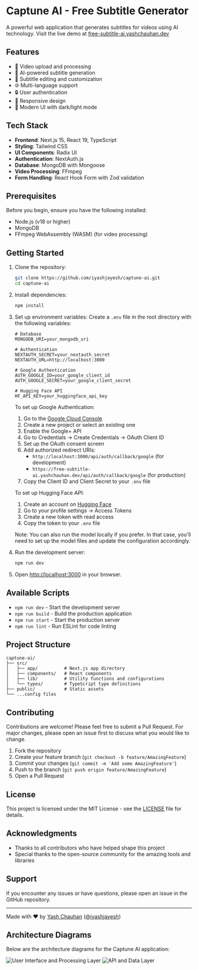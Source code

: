 # Captune AI - Free Subtitle Generator

A powerful web application that generates subtitles for videos using AI technology. Visit the live demo at [free-subtitle-ai.yashchauhan.dev](https://free-subtitle-ai.yashchauhan.dev)

## Features

- 🎥 Video upload and processing
- 🤖 AI-powered subtitle generation
- 📝 Subtitle editing and customization
- 🌐 Multi-language support
- 🔒 User authentication
- 📱 Responsive design
- 🎨 Modern UI with dark/light mode

## Tech Stack

- **Frontend**: Next.js 15, React 19, TypeScript
- **Styling**: Tailwind CSS
- **UI Components**: Radix UI
- **Authentication**: NextAuth.js
- **Database**: MongoDB with Mongoose
- **Video Processing**: FFmpeg
- **Form Handling**: React Hook Form with Zod validation

## Prerequisites

Before you begin, ensure you have the following installed:
- Node.js (v18 or higher)
- MongoDB 
- FFmpeg WebAssembly (WASM) (for video processing)

## Getting Started

1. Clone the repository:
   ```bash
   git clone https://github.com/iyashjayesh/captune-ai.git
   cd captune-ai
   ```

2. Install dependencies:
   ```bash
   npm install
   ```

3. Set up environment variables:
   Create a `.env` file in the root directory with the following variables:
   ```env
   # Database
   MONGODB_URI=your_mongodb_uri
   
   # Authentication
   NEXTAUTH_SECRET=your_nextauth_secret
   NEXTAUTH_URL=http://localhost:3000
   
   # Google Authentication
   AUTH_GOOGLE_ID=your_google_client_id
   AUTH_GOOGLE_SECRET=your_google_client_secret
   
   # Hugging Face API
   HF_API_KEY=your_huggingface_api_key
   ```

   To set up Google Authentication:
   1. Go to the [Google Cloud Console](https://console.cloud.google.com/)
   2. Create a new project or select an existing one
   3. Enable the Google+ API
   4. Go to Credentials → Create Credentials → OAuth Client ID
   5. Set up the OAuth consent screen
   6. Add authorized redirect URIs:
      - `http://localhost:3000/api/auth/callback/google` (for development)
      - `https://free-subtitle-ai.yashchauhan.dev/api/auth/callback/google` (for production)
   7. Copy the Client ID and Client Secret to your `.env` file

   To set up Hugging Face API:
   1. Create an account on [Hugging Face](https://huggingface.co/)
   2. Go to your profile settings → Access Tokens
   3. Create a new token with read access
   4. Copy the token to your `.env` file
   
   Note: You can also run the model locally if you prefer. In that case, you'll need to set up the model files and update the configuration accordingly.

4. Run the development server:
   ```bash
   npm run dev
   ```

5. Open [http://localhost:3000](http://localhost:3000) in your browser.

## Available Scripts

- `npm run dev` - Start the development server
- `npm run build` - Build the production application
- `npm run start` - Start the production server
- `npm run lint` - Run ESLint for code linting

## Project Structure

```
captune-ai/
├── src/
│   ├── app/          # Next.js app directory
│   ├── components/   # React components
│   ├── lib/          # Utility functions and configurations
│   └── types/        # TypeScript type definitions
├── public/           # Static assets
└── ...config files
```

## Contributing

Contributions are welcome! Please feel free to submit a Pull Request. For major changes, please open an issue first to discuss what you would like to change.

1. Fork the repository
2. Create your feature branch (`git checkout -b feature/AmazingFeature`)
3. Commit your changes (`git commit -m 'Add some AmazingFeature'`)
4. Push to the branch (`git push origin feature/AmazingFeature`)
5. Open a Pull Request

## License

This project is licensed under the MIT License - see the [LICENSE](LICENSE) file for details.

## Acknowledgments

- Thanks to all contributors who have helped shape this project
- Special thanks to the open-source community for the amazing tools and libraries

## Support

If you encounter any issues or have questions, please open an issue in the GitHub repository.

---

Made with ❤️ by [Yash Chauhan](https://yashchauhan.dev) ([@iyashjayesh](https://github.com/iyashjayesh))

## Architecture Diagrams

Below are the architecture diagrams for the Captune AI application:

![User Interface and Processing Layer](path/to/first/image.png)
![API and Data Layer](path/to/second/image.png)
